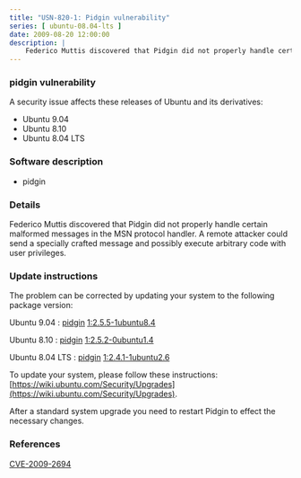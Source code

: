 ```yaml
---
title: "USN-820-1: Pidgin vulnerability"
series: [ ubuntu-08.04-lts ]
date: 2009-08-20 12:00:00
description: |
    Federico Muttis discovered that Pidgin did not properly handle certain malformed messages in the MSN protocol handler. A remote attacker could send a specially crafted message and possibly execute arbitrary code with user privileges. 
--- 
```

 
### pidgin vulnerability

A security issue affects these releases of Ubuntu and its derivatives:

* Ubuntu 9.04
* Ubuntu 8.10
* Ubuntu 8.04 LTS

### Software description

* pidgin 

### Details

Federico Muttis discovered that Pidgin did not properly handle certain malformed messages in the MSN protocol handler. A remote attacker could send a specially crafted message and possibly execute arbitrary code with user privileges. 

### Update instructions

The problem can be corrected by updating your system to the following package version:

Ubuntu 9.04
 : [pidgin](https://launchpad.net/ubuntu/+source/pidgin) <span> [1:2.5.5-1ubuntu8.4](https://launchpad.net/ubuntu/+source/pidgin/1:2.5.5-1ubuntu8.4) </span> 

Ubuntu 8.10
 : [pidgin](https://launchpad.net/ubuntu/+source/pidgin) <span> [1:2.5.2-0ubuntu1.4](https://launchpad.net/ubuntu/+source/pidgin/1:2.5.2-0ubuntu1.4) </span> 

Ubuntu 8.04 LTS
 : [pidgin](https://launchpad.net/ubuntu/+source/pidgin) <span> [1:2.4.1-1ubuntu2.6](https://launchpad.net/ubuntu/+source/pidgin/1:2.4.1-1ubuntu2.6) </span> 

To update your system, please follow these instructions: [https://wiki.ubuntu.com/Security/Upgrades](https://wiki.ubuntu.com/Security/Upgrades).

After a standard system upgrade you need to restart Pidgin to effect the necessary changes. 

### References

 [CVE-2009-2694](http://people.ubuntu.com/~ubuntu-security/cve/CVE-2009-2694)
 
